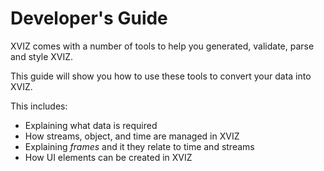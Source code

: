 # Developer's Guide

XVIZ comes with a number of tools to help you generated, validate, parse and style XVIZ.

This guide will show you how to use these tools to convert your data into XVIZ.

This includes:
 - Explaining what data is required
 - How streams, object, and time are managed in XVIZ
 - Explaining *frames* and it they relate to time and streams
 - How UI elements can be created in XVIZ

